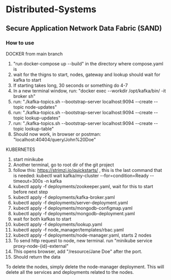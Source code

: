 # Distributed-Systems

## Secure Application Network Data Fabric (SAND)

### How to use

DOCKER from main branch

1. "run docker-compose up --build" in the directory where compose.yaml is
2. wait for the thigns to start, nodes, gateway and lookup should wait for kafka to start
3. If starting takes long, 30 seconds or something do 4-7
4. In a new terminal window, run: "docker exec --workdir /opt/kafka/bin/ -it broker sh"
5. run: "./kafka-topics.sh --bootstrap-server localhost:9094 --create --topic node-updates"
6. run: "./kafka-topics.sh --bootstrap-server localhost:9094 --create --topic lookup-updates"
7. run: "./kafka-topics.sh --bootstrap-server localhost:9094 --create --topic lookup-table"
8. Should now work, in browser or postman: "localhost:40404/query/John%20Doe"

KUBERNETES

1. start minikube
2. Another terminal, go to root dir of the git project
3. follow this: <https://strimzi.io/quickstarts/> , this is the last command that is needed: kubectl wait kafka/my-cluster --for=condition=Ready --timeout=300s -n kafka
4. kubectl apply -f deployments/zookeeper.yaml, wait for this to start before next step
5. kubectl apply -f deployments/kafka-broker.yaml
6. kubectl apply -f deployments/server-deployment.yaml
7. kubectl apply -f deployments/mongodb-configmap.yaml
8. kubectl apply -f deployments/mongodb-deployment.yaml
9. wait for both kafkas to start
10. kubectl apply -f deployments/lookup.yaml
11. kubectl apply -f node_manager/templates/rbac.yaml
12. kubectl apply -f deployments/node-manager.yaml, starts 2 nodes
13. To send http request to node, new terminal. run "minikube service proxy-node-{id}-external"
14. This opens browser, add "/resource/Jane Doe" after the port.
15. Should return the data

To delete the nodes, simply delete the node-manager deployment. This will delete all the services and deployments related to the nodes.
